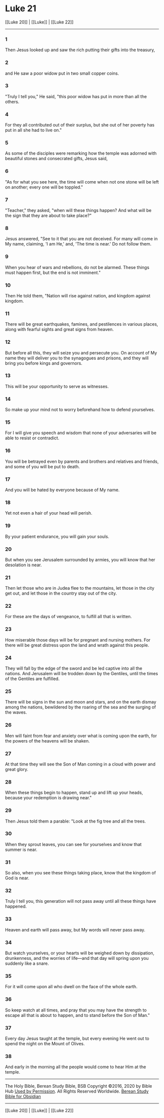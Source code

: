# Luke 21

[[Luke 20]] | [[Luke]] | [[Luke 22]]

---

### 1
Then Jesus looked up and saw the rich putting their gifts into the treasury,

### 2
and He saw a poor widow put in two small copper coins.

### 3
"Truly I tell you," He said, "this poor widow has put in more than all the others.

### 4
For they all contributed out of their surplus, but she out of her poverty has put in all she had to live on."

### 5
As some of the disciples were remarking how the temple was adorned with beautiful stones and consecrated gifts, Jesus said,

### 6
"As for what you see here, the time will come when not one stone will be left on another; every one will be toppled."

### 7
"Teacher," they asked, "when will these things happen? And what will be the sign that they are about to take place?"

### 8
Jesus answered, "See to it that you are not deceived. For many will come in My name, claiming, 'I am He,' and, 'The time is near.' Do not follow them.

### 9
When you hear of wars and rebellions, do not be alarmed. These things must happen first, but the end is not imminent."

### 10
Then He told them, "Nation will rise against nation, and kingdom against kingdom.

### 11
There will be great earthquakes, famines, and pestilences in various places, along with fearful sights and great signs from heaven.

### 12
But before all this, they will seize you and persecute you. On account of My name they will deliver you to the synagogues and prisons, and they will bring you before kings and governors.

### 13
This will be your opportunity to serve as witnesses.

### 14
So make up your mind not to worry beforehand how to defend yourselves.

### 15
For I will give you speech and wisdom that none of your adversaries will be able to resist or contradict.

### 16
You will be betrayed even by parents and brothers and relatives and friends, and some of you will be put to death.

### 17
And you will be hated by everyone because of My name.

### 18
Yet not even a hair of your head will perish.

### 19
By your patient endurance, you will gain your souls.

### 20
But when you see Jerusalem surrounded by armies, you will know that her desolation is near.

### 21
Then let those who are in Judea flee to the mountains, let those in the city get out, and let those in the country stay out of the city.

### 22
For these are the days of vengeance, to fulfill all that is written.

### 23
How miserable those days will be for pregnant and nursing mothers. For there will be great distress upon the land and wrath against this people.

### 24
They will fall by the edge of the sword and be led captive into all the nations. And Jerusalem will be trodden down by the Gentiles, until the times of the Gentiles are fulfilled.

### 25
There will be signs in the sun and moon and stars, and on the earth dismay among the nations, bewildered by the roaring of the sea and the surging of the waves.

### 26
Men will faint from fear and anxiety over what is coming upon the earth, for the powers of the heavens will be shaken.

### 27
At that time they will see the Son of Man coming in a cloud with power and great glory.

### 28
When these things begin to happen, stand up and lift up your heads, because your redemption is drawing near."

### 29
Then Jesus told them a parable: "Look at the fig tree and all the trees.

### 30
When they sprout leaves, you can see for yourselves and know that summer is near.

### 31
So also, when you see these things taking place, know that the kingdom of God is near.

### 32
Truly I tell you, this generation will not pass away until all these things have happened.

### 33
Heaven and earth will pass away, but My words will never pass away.

### 34
But watch yourselves, or your hearts will be weighed down by dissipation, drunkenness, and the worries of life—and that day will spring upon you suddenly like a snare.

### 35
For it will come upon all who dwell on the face of the whole earth.

### 36
So keep watch at all times, and pray that you may have the strength to escape all that is about to happen, and to stand before the Son of Man."

### 37
Every day Jesus taught at the temple, but every evening He went out to spend the night on the Mount of Olives.

### 38
And early in the morning all the people would come to hear Him at the temple.

---

The Holy Bible, Berean Study Bible, BSB
Copyright ©2016, 2020 by Bible Hub
[Used by Permission](https://berean.bible/terms.htm). All Rights Reserved Worldwide.
[Berean Study Bible for Obsidian](https://github.com/gapmiss/berean-study-bible-for-obsidian)

---

[[Luke 20]] | [[Luke]] | [[Luke 22]]

